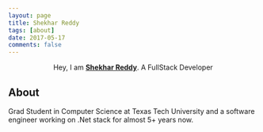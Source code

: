 ```yaml
---
layout: page
title: Shekhar Reddy
tags: [about]
date: 2017-05-17
comments: false
---
```


<center>Hey, I am <a href="http://ShekharReddy4.github.io"><b>Shekhar Reddy</b></a>. A FullStack Developer</center>

## About
Grad Student in Computer Science at Texas Tech University and a software engineer working on .Net stack for almost 5+ years now.

